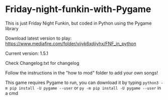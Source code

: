 # Friday-night-funkin-with-Pygame
This is just Friday Night Funkin, but coded in Python using the Pygame library

Download latest version to play: https://www.mediafire.com/folder/viiyk6xdjiyhx/FNF_in_python

Current version: 1.5.1

Check Changelog.txt for changelog

Follow the instructions in the "how to mod" folder to add your own songs!

This game requires Pygame to run, you can download it by typing `python3 -m pip install -U pygame --user` or `py -m pip install -U pygame --user` in a cmd
